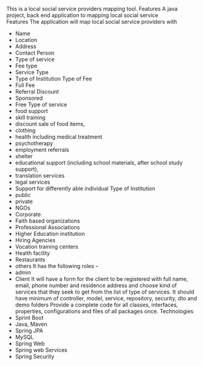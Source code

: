 This is a local social service providers mapping tool. 
Features 
A java project, back end application to mapping local social service                                
Features 
The application will map local social service providers with 
-	Name 
-	Location 
-	Address 
-	Contact Person 
-	Type of service 
-	Fee type 
-	Service Type 
-	Type of Institution
Type of Fee 
-	Full Fee
-	Referral Discount 
-	Sponsored 
-	Free 
Type of service 
-	food support
-	skill training 
-	discount sale of food items, 
-	clothing
-	health including medical treatment
-	psychotherapy
-	employment referrals
-	shelter
-	educational support (including school materials, after school study support), 
-	translation services
-	legal services
-	Support for differently able individual 
Type of Institution 
-	public
-	private
-	NGOs
-	Corporate
-	Faith based organizations 
-	Professional Associations 
-	Higher Education institution 
-	Hiring Agencies 
-	Vocation training centers 
-	Health facility 
-	Restaurants 
-	others
It has the following roles – 
-	admin
-	Client
It will have a form for the client to be registered with full name, email, phone number and residence address and choose kind of services that they seek to get from the list of type of services. 
It should have minimum of controller, model, service, repository, security, dto and demo folders
Provide a complete code for all classes, interfaces, properties, configurations and files of all packages once. 
Technologies 
-	Sprint Boot 
-	Java, Maven
-	Spring JPA
-	MySQL
-	Spring Web
-	Spring web Services
-	Spring Security 


